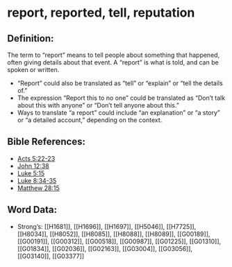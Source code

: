 # report, reported, tell, reputation

## Definition:

The term to “report” means to tell people about something that happened, often giving details about that event. A “report” is what is told, and can be spoken or written.

* “Report” could also be translated as “tell” or “explain” or “tell the details of.”
* The expression “Report this to no one” could be translated as “Don’t talk about this with anyone” or “Don’t tell anyone about this.”
* Ways to translate “a report” could include “an explanation” or “a story” or “a detailed account,” depending on the context.

## Bible References:

* [Acts 5:22-23](rc://en/tn/help/act/05/22)
* [John 12:38](rc://en/tn/help/jhn/12/38)
* [Luke 5:15](rc://en/tn/help/luk/05/15)
* [Luke 8:34-35](rc://en/tn/help/luk/08/34)
* [Matthew 28:15](rc://en/tn/help/mat/28/15)

## Word Data:

* Strong’s: [[H1681]], [[H1696]], [[H1697]], [[H5046]], [[H7725]], [[H8034]], [[H8052]], [[H8085]], [[H8088]], [[H8089]], [[G00189]], [[G00191]], [[G00312]], [[G00518]], [[G00987]], [[G01225]], [[G01310]], [[G01834]], [[G02036]], [[G02163]], [[G03004]], [[G03056]], [[G03140]], [[G03377]]
